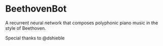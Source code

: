 # BeethovenBot

A recurrent neural network that composes
polyphonic piano music in the style of
Beethoven.

Special thanks to @dshieble

